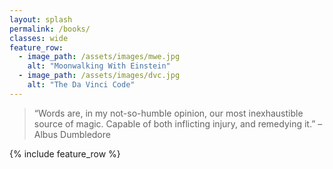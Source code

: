 ```yaml
---
layout: splash
permalink: /books/
classes: wide
feature_row:
  - image_path: /assets/images/mwe.jpg
    alt: "Moonwalking With Einstein"
  - image_path: /assets/images/dvc.jpg
    alt: "The Da Vinci Code"  
---
```

> “Words are, in my not-so-humble opinion, our most inexhaustible source of magic. Capable of both inflicting injury, and remedying it.” – Albus Dumbledore

{% include feature_row %}
